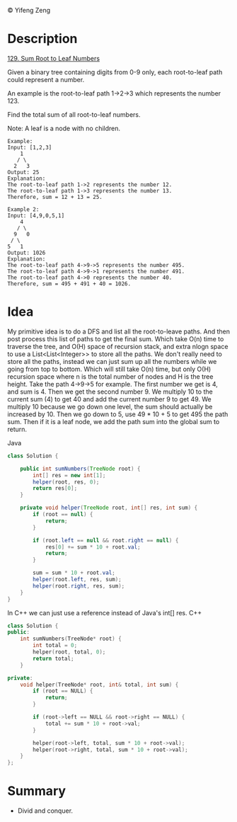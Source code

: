 &copy; Yifeng Zeng

# Description

[129. Sum Root to Leaf Numbers](https://leetcode.com/problems/sum-root-to-leaf-numbers/description/)

Given a binary tree containing digits from 0-9 only, each root-to-leaf path could represent a number.

An example is the root-to-leaf path 1->2->3 which represents the number 123.

Find the total sum of all root-to-leaf numbers.

Note: A leaf is a node with no children.
```
Example:
Input: [1,2,3]
    1
   / \
  2   3
Output: 25
Explanation:
The root-to-leaf path 1->2 represents the number 12.
The root-to-leaf path 1->3 represents the number 13.
Therefore, sum = 12 + 13 = 25.

Example 2:
Input: [4,9,0,5,1]
    4
   / \
  9   0
 / \
5   1
Output: 1026
Explanation:
The root-to-leaf path 4->9->5 represents the number 495.
The root-to-leaf path 4->9->1 represents the number 491.
The root-to-leaf path 4->0 represents the number 40.
Therefore, sum = 495 + 491 + 40 = 1026.
```

# Idea

My primitive idea is to do a DFS and list all the root-to-leave paths. And then post process this list of paths to get the final sum. Which take O(n) time to traverse the tree, and O(H) space of recursion stack, and extra nlogn space to use a List<List\<Integer\>> to store all the paths. We don't really need to store all the paths, instead we can just sum up all the numbers while we going from top to bottom. Which will still take O(n) time, but only O(H) recursion space where n is the total number of nodes and H is the tree height. Take the path 4->9->5 for example. The first number we get is 4, and sum is 4. Then we get the second number 9. We multiply 10 to the current sum (4) to get 40 and add the current number 9 to get 49. We multiply 10 because we go down one level, the sum should actually be increased by 10. Then we go down to 5, use 49 * 10 + 5 to get 495 the path sum. Then if it is a leaf node, we add the path sum into the global sum to return.

Java
```java
class Solution {

    public int sumNumbers(TreeNode root) {
        int[] res = new int[1];
        helper(root, res, 0);
        return res[0];
    }

    private void helper(TreeNode root, int[] res, int sum) {
        if (root == null) {
            return;
        }

        if (root.left == null && root.right == null) {
            res[0] += sum * 10 + root.val;
            return;
        }

        sum = sum * 10 + root.val;
        helper(root.left, res, sum);
        helper(root.right, res, sum);
    }
}
```

In C++ we can just use a reference instead of Java's int[] res.
C++
```cpp
class Solution {
public:
    int sumNumbers(TreeNode* root) {
        int total = 0;
        helper(root, total, 0);
        return total;
    }

private:
    void helper(TreeNode* root, int& total, int sum) {
        if (root == NULL) {
            return;
        }

        if (root->left == NULL && root->right == NULL) {
            total += sum * 10 + root->val;
        }

        helper(root->left, total, sum * 10 + root->val);
        helper(root->right, total, sum * 10 + root->val);
    }
};
```

# Summary
- Divid and conquer.
